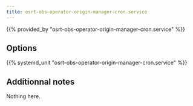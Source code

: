 ```yaml
---
title: osrt-obs-operator-origin-manager-cron.service
---
```


{{% provided_by "osrt-obs-operator-origin-manager-cron.service" %}}

## Options

{{% systemd_unit "osrt-obs-operator-origin-manager-cron.service" %}}

## Additionnal notes

Nothing here.